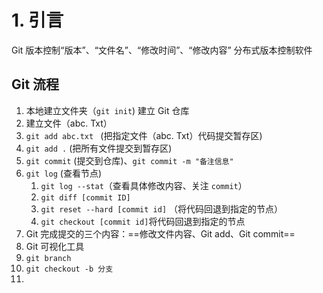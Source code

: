 # 1. 引言 
Git 版本控制“版本”、“文件名”、“修改时间”、“修改内容”
分布式版本控制软件 

## Git 流程 
1. 本地建立文件夹（`git init`) 建立 Git 仓库
2. 建立文件（abc. Txt）
3. `git add abc.txt ` (把指定文件（abc. Txt）代码提交暂存区)
4. `git add .` (把所有文件提交到暂存区)
5. `git commit` (提交到仓库)、`git commit -m "备注信息"`
6. `git log` (查看节点)
	1. `git log --stat`（查看具体修改内容、关注 `commit`）
	2. `git diff [commit ID]`
	3. `git reset --hard [commit id]` （将代码回退到指定的节点）
	4. `git checkout [commit id]`将代码回退到指定的节点
7. Git 完成提交的三个内容：==修改文件内容、Git add、Git commit==
8. Git 可视化工具 
9. `git branch` 
10. `git checkout -b 分支`
11. 

